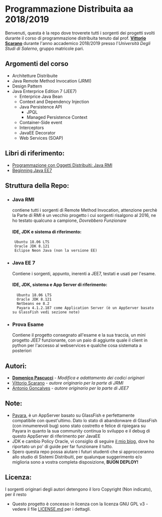 # Programmazione Distribuita aa 2018/2019
Benvenuti,
questa è la repo dove troverete tutti i sorgenti dei progetti svolti durante il corso di programmazione distribuita 
tenuto dal prof. **[Vittorio Scarano](https://docenti.unisa.it/001717/home)**  durante l'anno accademico 2018/2019 presso l'*Università Degli Studi di Salerno*, gruppo matricole pari.
## Argomenti del corso
* Architetture Distribuite
* Java Remote Method Invocation (JRMI)
* Design Pattern
* Java Enterprice Edition 7 (JEE7)
    * Enterprice Java Bean
    * Context and Dependency Injection
    * Java Persistence API
        * JPQL
        * Managed Persistence Context
    * Container-Side event
    * Interceptors
    * JavaEE Decorator
    * Web Services (SOAP)

## Libri di riferimento:
* [Programmazione con Oggetti Distribuiti: Java RMI](http://ilmiolibro.kataweb.it/libro/informatica-e-internet/36104/programmazione-con-oggetti-distribuiti-java-rmi-2/)
* [Beginning Java EE7](https://www.amazon.it/Beginning-Java-EE-Antonio-Goncalves/dp/143024626X)

## Struttura della Repo:
* ### Java RMI
    contiene tutti i sorgenti di Remote Method Invocation, attenzione perchè la Parte di RMI è un vecchio progetto i cui sorgenti risalgono al 2016, ne ho testato qualcuno a campione,  *Dovrebbero Funzionare*
    #### IDE, JDK e sistema di riferimento:
       Ubuntu 18.06 LTS
       Oracle JDK 8.121
       Eclipse Neon Java (non la versione EE)
* ### Java EE 7
    Contiene i sorgenti, appunto, inerenti a JEE7, testati e usati per l'esame.
    #### IDE, JDK, sistema e App Server di riferimento:
        Ubuntu 18.06 LTS
        Oracle JDK 8.121
        Netbeans ee 8.2 
        Payara 4.1.2.187 come Application Server (è un AppServer basato su GlassFish vedi sezione note)
* ### Prova Esame
    Contiene il progetto consegnato all'esame e la sua traccia, un mini progetto JEE7 funzionante, con un paio di aggiunte quale il client in python per l'accesso al webservices e qualche cosa sistemata a posteriori
## Autori:
* [**Domenico Pascucci**](https://github.com/pasmimmo) - *Modifica e adattamento dei codici originari*
* [Vittorio Scarano](https://github.com/vitsca) - *autore originario per la parte di JRMI*
* [Antonio Goncalves](https://github.com/agoncal) - *autore originario per la parte di JEE7*
## Note:
* [Payara](https://www.payara.fish/), è un AppServer basato su GlassFish e perfettamente compatibile con quest'ultimo. Dato lo stato di abandonware di GlassFish (con innumerevoli bug) sono stato costretto e felice di ripiegara su Payara in quanto la sua community continua lo sviluppo e il debug di questo AppServer di riferimento per JavaEE
* JDK e cambio Policy Oracle, vi consiglio di seguire [il mio blog](http://www.pasmimmo.altervista.org), dove ho riportato un po' di guide per far funzionare il tutto.
* Spero questa repo possa aiutare i futuri studenti che si approcceranno allo studio di Sistemi Distribuiti, per qualunque suggerimento e/o miglioria sono a vostra completa disposizione, **BUON DEPLOY!**
## Licenza:
I sorgenti originari degli autori detengono il loro Copyright (Non indicato), per il resto
* Questo progetto è concesso in licenza con la licenza GNU GPL v3 - vedere il file [LICENSE.md](/LICENSE.md) per i dettagli.
